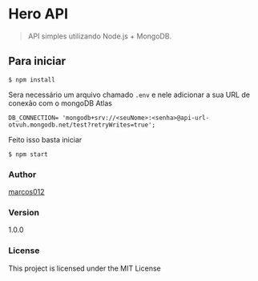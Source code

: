 # Hero API
> API simples utilizando Node.js + MongoDB.

## Para iniciar
```
$ npm install
```

Sera necessário um arquivo chamado `.env` e nele adicionar a sua URL de conexão com o mongoDB Atlas 

```
DB_CONNECTION= 'mongodb+srv://<seuNome>:<senha>@api-url-otvuh.mongodb.net/test?retryWrites=true';

```
Feito isso basta iniciar

```
$ npm start
```

### Author

[marcos012](https://marcos012.github.io/site)

### Version

1.0.0

### License

This project is licensed under the MIT License